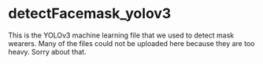 # detectFacemask_yolov3
This is the YOLOv3 machine learning file that we used to detect mask wearers.
Many of the files could not be uploaded here because they are too heavy.
Sorry about that.
